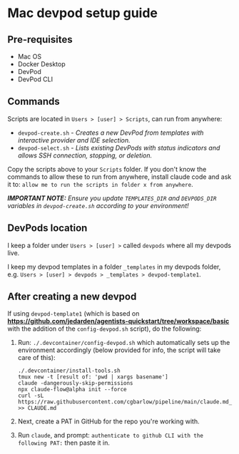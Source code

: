 # Mac devpod setup guide

## Pre-requisites
- Mac OS
- Docker Desktop
- DevPod
- DevPod CLI

## Commands
Scripts are located in `Users > [user] > Scripts`, can run from anywhere:

- `devpod-create.sh` - *Creates a new DevPod from templates with interactive provider and IDE selection.*
- `devpod-select.sh` - *Lists existing DevPods with status indicators and allows SSH connection, stopping, or deletion.*

Copy the scripts above to your `Scripts` folder. If you don't know the commands to allow these to run from anywhere, install claude code and ask it to: `allow me to run the scripts in folder x from anywhere`.

***IMPORTANT NOTE:** Ensure you update `TEMPLATES_DIR` and `DEVPODS_DIR` variables in `devpod-create.sh` according to your environment!*

## DevPods location
I keep a folder under `Users > [user] >` called `devpods` where all my devpods live.

I keep my devpod templates in a folder `_templates` in my devpods folder, e.g. `Users > [user] > devpods > _templates > devpod-template1`.

## After creating a new devpod

If using `devpod-template1` (which is based on **https://github.com/jedarden/agentists-quickstart/tree/workspace/basic** with the addition of the `config-devpod.sh` script), do the following:

1. Run: `./.devcontainer/config-devpod.sh` which automatically sets up the environment accordingly (below provided for info, the script will take care of this):

    ```
    ./.devcontainer/install-tools.sh
    tmux new -t [result of: 'pwd | xargs basename']
    claude -dangerously-skip-permissions
    npx claude-flow@alpha init --force
    curl -sL https://raw.githubusercontent.com/cgbarlow/pipeline/main/claude.md_customisations/yolo_protocols.md >> CLAUDE.md
    ```

2. Next, create a PAT in GitHub for the repo you're working with.
3. Run `claude`, and prompt: `authenticate to github CLI with the following PAT:` then paste it in. 
